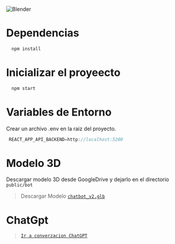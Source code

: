 ![Blender](https://drive.google.com/uc?export=download&id=1Ldgg1dNQZMZGGkH_nwSqo_L939-mNrEq)

# Dependencias
```bash
  npm install
```

# Inicializar el proyeecto
```bash
  npm start
```

# Variables de Entorno
Crear un archivo .env en la raiz del proyecto.
```jsx
 REACT_APP_API_BACKEND=http://localhost:5200
```

# Modelo 3D
Descargar modelo 3D desde GoogleDrive y dejarlo en el directorio `public/bot`
>  Descargar Modelo [`chatbot_v2.glb`](https://drive.google.com/file/d/1ayPf63N0dLnSK9sgBRqkHHMWJejRtcqe/view?usp=drive_link)

# ChatGpt
> [`Ir a converzacion ChatGPT`](https://chat.openai.com/share/3928b612-b6a9-48f9-a195-0701faedee43)

